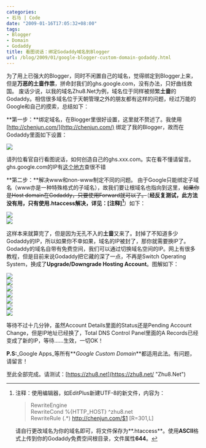 ```yaml
---
categories:
- 石马 | Code
date: "2009-01-16T17:05:32+08:00"
tags:
- Blogger
- Domain
- Godaddy
title: 看图说话：绑定Godaddy域名到Blogger
url: /blog/2009/01/google-blogger-custom-domain-godaddy.html
---
```

为了用上已强大的Blogger，同时不闲置自己的域名，觉得绑定到Blogger上来，但是**万恶的土啬作祟**，拼命封我们的ghs.google.com，没有办法，只好曲线救国。 废话少说，以我的域名Zhu8.Net为例，域名位于同样被频繁**土啬**的Godaddy。相信很多域名位于天朝管理之外的朋友都有这样的问题，经过万能的Google和自己的摸索，总结如下：
<!--more-->
**第一步：**绑定域名，在Blogger里很好设置，这里就不赘述了。我使用[http://chenjun.com/](http://chenjun.com/) 绑定了我的Blogger，故而在Godaddy里面如下设置：

![](/images/godaddy-11.png) 

请列位看官自行看图说话，如何创造自己的ghs.xxx.com。实在看不懂请留言。ghs.google.com的IP有[这个地方](http://out.zhu8.net/ghs)查很不错

<!--more-->

   **第二步：**解决www和non-www制定不同的问题。 由于Google只能绑定子域名（www亦是一种特殊格式的子域名），故我们要让根域名也指向到这里，~~如果你是Host domain在Godaddy，只要使用Forward就可以了。~~（**经反复测试，此方法没有用，只有使用.htaccess解决，详见：[注释][^1]**）如下：

![](/images/godaddy-8.png)  
![](/images/godaddy-9.png) 

这样本来就算完了，但是因为无孔不入的**土啬**又来了。封掉了不知道多少Godaddy的IP，所以如果你不幸如果，域名的IP被封了，那你就需要换IP了。Godaddy的域名自带有免费空间，我们可以通过切换域名空间的IP。网上有很多教程，但是目前来说Godaddy把它藏的深了一点，不再是Switch Operating System，换成了**Upgrade/Downgrade Hosting Account**。图解如下：

![](/images/godaddy-1.png)  
![](/images/godaddy-2.png)  
![](/images/godaddy-3.png)  
![](/images/godaddy-4.png)  
![](/images/godaddy-5.png)  
![](/images/godaddy-6.png)  
![](/images/godaddy-7.png) 

等待不过十几分钟，虽然Account Details里面的Status还是Pending Account Change，但是IP地址已经换了，Total DNS Control Panel里面的A Records已经变成了新的IP，等待……生效，一切OK！

**P.S:**_Google Apps_等所有**_Google Custom Domain_**都适用此法。有问题，请留言！

 [^1]: 注释：使用编辑器，如EditPlus新建UTF-8的新文件，内容为：
     
    > RewriteEngine  
    > RewriteCond %{HTTP_HOST} ^zhu8.net  
    > RewriteRule (.*) http://chenjun.com/$1 [R=301,L]  

    请自行更改域名为你的域名即可，将文件保存为**.htaccess**。使用**ASCII**格式上传到你的Godaddy免费空间根目录，文件属性**644**。
 
至此全部完成。请测试：[https://zhu8.net](https://zhu8.net/ "Zhu8.Net")